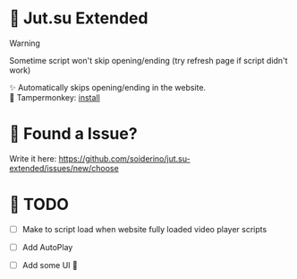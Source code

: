 # 🐸 Jut.su Extended

> [!WARNING]
> Sometime script won't skip opening/ending (try refresh page if script didn't work)


✨ Automatically skips opening/ending in the website. <br>
🔗 Tampermonkey: [install](https://github.com/soiderino/jut.su-extended/raw/main/jutsu-extended.user.js)


# 🐛 Found a Issue?
Write it here: https://github.com/soiderino/jut.su-extended/issues/new/choose

# 📃 TODO
- [ ] Make to script load when website fully loaded video player scripts
- [ ] Add AutoPlay
- [ ] Add some UI 🤔

